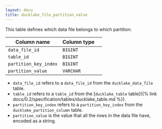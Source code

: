 ```yaml
---
layout: docu
title: ducklake_file_partition_value
---
```


This table defines which data file belongs to which partition.

| Column name           | Column type |             |
| --------------------- | ----------- | ----------- |
| `data_file_id`        | `BIGINT`    |             |
| `table_id`            | `BIGINT`    |             |
| `partition_key_index` | `BIGINT`    |             |
| `partition_value`     | `VARCHAR`   |             |


- `data_file_id` refers to a `data_file_id` from the `ducklake_data_file` table. 
- `table_id` refers to a `table_id` from the [`ducklake_table` table]({% link docs/0.2/specification/tables/ducklake_table.md %}). 
- `partition_key_index` refers to a `partition_key_index` from the `ducklake_partition_column` table. 
- `partition_value` is the value that all the rows in the data file have, encoded as a string.
